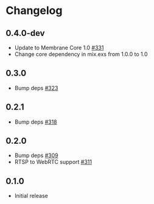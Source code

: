 # Changelog

## 0.4.0-dev

* Update to Membrane Core 1.0 [#331](https://github.com/jellyfish-dev/membrane_rtc_engine/pull/331)
* Change core dependency in mix.exs from 1.0.0 to 1.0

## 0.3.0
* Bump deps [#323](https://github.com/jellyfish-dev/membrane_rtc_engine/pull/323)

## 0.2.1
* Bump deps [#318](https://github.com/jellyfish-dev/membrane_rtc_engine/pull/318)

## 0.2.0
* Bump deps [#309](https://github.com/jellyfish-dev/membrane_rtc_engine/pull/309)
* RTSP to WebRTC support [#311](https://github.com/jellyfish-dev/membrane_rtc_engine/pull/311)

## 0.1.0
* Initial release
